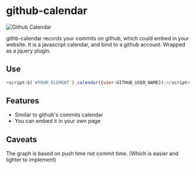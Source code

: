 github-calendar
===============

![Github Calendar](https://raw.github.com/eguitarz/github-calendar/ec3196644fdd821e4d461c3ea839017a60f80a9e/screenshot.png)

githb-calendar records your commits on github, which could embed in your website. It is a javascript calendar, and bind to a github account. Wrapped as a jquery plugin.

Use
---

```javascript
<script>$('#YOUR_ELEMENT').calendar({user:GITHUB_USER_NAME});</script>
```

Features
--------

- Similar to github's commits calendar
- You can embed it in your own page

Caveats
-------

The graph is based on push time not commit time. (Which is easier and lighter to implement)